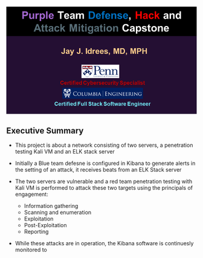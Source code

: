 
![](images/intro.png)

## Executive Summary

- This project is about a network consisting of two servers, a penetration testing Kali VM and an ELK stack server

- Initially a Blue team defesne is configured in Kibana to generate alerts in the setting of an attack, it receives beats from an ELK Stack server

- The two servers are vulnerable and a red team penetration testing with Kali VM is performed to attack these two targets using the principals of engagement:
    - Information gathering
    - Scanning and enumeration
    - Exploitation
    - Post-Exploitation
    - Reporting

- While these attacks are in operation, the Kibana software is continuesly monitored to 